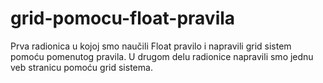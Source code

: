 # grid-pomocu-float-pravila
Prva radionica u kojoj smo naučili Float pravilo i napravili grid sistem pomoću pomenutog pravila. U drugom delu radionice napravili smo jednu veb stranicu pomoću grid sistema.
